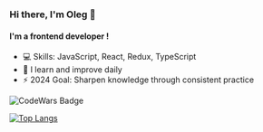 ### Hi there, I'm Oleg 👋
#### I'm a frontend developer !
- 💻 Skills: JavaScript, React, Redux, TypeScript
- 🌱 I learn and improve daily
- ⚡ 2024 Goal: Sharpen knowledge through consistent practice

![CodeWars Badge](https://www.codewars.com/users/KosarMyatyi/badges/large)

[![Top Langs](https://github-readme-stats.vercel.app/api/top-langs/?username=KosarMyatyi&layout=compact&theme=vision-friendly-dark)](https://github.com/anuraghazra/github-readme-stats)

